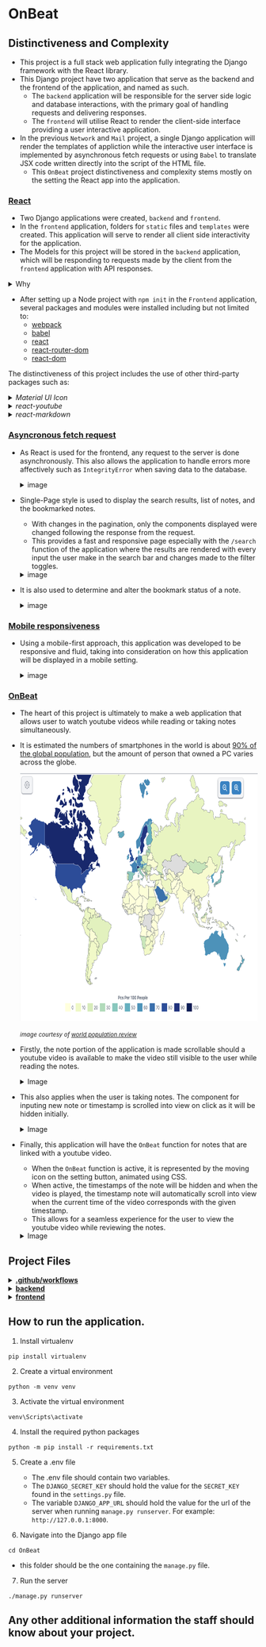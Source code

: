 # OnBeat 

## Distinctiveness and Complexity
- This project is a full stack web application fully integrating the Django framework with the React library.
- This Django project have two application that serve as the backend and the frontend of the application, and named as such.
    - The `backend` application will be responsible for the server side logic and database interactions, with the primary goal of handling requests and delivering responses.
    - The `frontend` will utilise React to render the client-side interface providing a user interactive application.
- In the previous `Network` and `Mail` project, a single Django application will render the templates of appliction while the interactive user interface is implemented by asynchronous fetch requests or using `Babel` to translate JSX code written directly into the script of the HTML file.
    - This `OnBeat` project distinctiveness and complexity stems mostly on the setting the React app into the application.

### <ins>React</ins>
- Two Django applications were created, `backend` and `frontend`.
- In the `frontend` application, folders for `static` files and `templates` were created. This application will serve to render all client side interactivity for the application.
- The Models for this project will be stored in the `backend` application, which will be responding to requests made by the client from the `frontend` application with API responses.
<details>
<summary> Why </summary>
<hr></hr>

- In the previous projects, the application could function without the separation of the application into frontend and backend portions.
- The decision to do such originates mostly from the interest to explore and learn more of React as it offers many benefits such as:
    - Providing interactive user interface
    - Components reusability
    - Rich library

- By integrating React with Django, separating the backend and frontend portions of the application had been proven to keep the project more organised and streamlined.
- Changes to either frontend or backend of the application was more manageable, as the entire procedure was compartmentalised into smaller pieces. This ease the troubleshooting process as it makes it easier to pinpoint any irregularities.
- This also makes the development process more flexible and efficient, as each task is delegated and tackled separately without having to worry that it would break the entire application.
<hr></hr>
</details>

- After setting up a Node project with `npm init` in the `Frontend` application, several packages and modules were installed including but not limited to:
    - [webpack](https://www.npmjs.com/package/webpack)
    - [babel](https://www.npmjs.com/package/Babel)
    - [react](https://www.npmjs.com/package/react)
    - [react-router-dom](https://www.npmjs.com/package/react-router-dom)
    - [react-dom](https://www.npmjs.com/package/react-dom)


The distinctiveness of this project includes the use of other third-party packages such as:
    <details>
    <summary><i>Material UI Icon</i></summary>
    <hr></hr>

-   
    - This project uses [Material UI Icons](https://mui.com/material-ui/material-icons/) to style the application.
 
    ![menu bar example](README_images/expand_menu_bar1.png)
    ![menu bar example](README_images/expand_menu_bar2.png)

    - Material UI also have a powerful and flexible styling system for React components, however bootstrap library was used for this project solely for familiarity sake.
    <hr></hr>
    </details>

    <details>
    <summary><i>react-youtube</i></summary>
    <hr></hr>

    - [react-youtube](https://www.npmjs.com/package/react-youtube) is a simple react component acting as a thin layer over the [Youtube IFrame Player API](https://developers.google.com/youtube/iframe_api_reference).
    - Props passed to this component allow the application to access the player in a similar way to the official api, but takes away the complexity of setting up the player in the first place.
    - The use of this API also separates this `OnBeat` project from the rest. Aside from playing the video, the component and API is used to:
        - Render certain components before or after the video is ready to be played.

        ![On video ready example](README_images/OnReadyExample.gif)

        - Automatically set the timestamp time input to the current time of the video.

        ![Timestamp auto time input](README_images/timestampTimeExample.gif)

        - Handle the input of timestamps to make sure that the given timestamps does not exceed the duration of the video.

        ![Timestamp invalid time](README_images/TimestampErrorExample.gif)

        - Handle error events for invalid video.

        ![Video Error](README_images/VideoError.gif)

        - Skip the video to the specified time according to the timestamp clicked.

        ![Timestamp clicked](README_images/TimestampClick.gif)

        - Load the video at the time corresponding with the timestamp when the `/search` route is used.

        ![Timestamp search](README_images/TimestampSearch.gif)

        - Automatically scroll to the appropriate timestamp note that correspond to the current time playing on the video when the `OnBeat` function is on.

        ![OnBeat function](README_images/OnBeatExample.gif)

    <hr></hr>
    </details>



<details>
<summary><i>react-markdown</i></summary>
<hr></hr>

- Notes in this application is formatted from plaintext into markdown using [react-markdown](https://www.npmjs.com/package/react-markdown/v/8.0.6).
- Although inspired from the `wiki` project, it differs in that this application renders the text client-side without having to make a request to the server. This allows the markdown component to be rendered even while the user is writing the note.

![Markdown Example](README_images/markdownExample.gif)
<hr></hr>
</details>

### <ins>Asyncronous fetch request</ins>

- As React is used for the frontend, any request to the server is done asynchronously. This also allows the application to handle errors more affectively such as `IntegrityError` when saving data to the database.
    <details>
    <summary>image</summary>

    ![Search toggles](README_images/TitleAlreadyExist.gif)
    </details>


- Single-Page style is used to display the search results, list of notes, and the bookmarked notes.
    - With changes in the pagination, only the components displayed were changed following the response from the request.
    - This provides a fast and responsive page especially with the `/search` function of the application where the results are rendered with every input the user make in the search bar and changes made to the filter toggles.
    <details>
    <summary>image</summary>

    ![Search toggles](README_images/Search.gif)
    </details>

- It is also used to determine and alter the bookmark status of a note.
    <details>
    <summary>image</summary>

    ![Bookmark toggles](README_images/bookmarkFunction.gif)
    </details>

### <ins>Mobile responsiveness</ins>

- Using a mobile-first approach, this application was developed to be responsive and fluid, taking into consideration on how this application will be displayed in a mobile setting.

    <details>
    <summary>image</summary>

    <img src="README_images/DesktopSizeNav.gif" width="300" height="250"/>
    <img src="README_images/MobileNav.gif" width="300" height="250"/>

    </details>

### <ins>OnBeat</ins>

- The heart of this project is ultimately to make a web application that allows user to watch youtube videos while reading or taking notes simultaneously.
- It is estimated the numbers of smartphones in the world is about [90% of the global population](https://explodingtopics.com/blog/smartphone-stats), but the amount of person that owned a PC varies across the globe.

    <img src="README_images/PCper100.png" width="700" height="500"/>

    <small><i>image courtesy of [world population review](https://worldpopulationreview.com/country-rankings/computers-per-capita-by-country)</i></small>

- Firstly, the note portion of the application is made scrollable should a youtube video is available to make the video still visible to the user while reading the notes.

    <details>
    <summary>Image</summary>

    <img src="README_images/MobileWithVideo.gif" width="250" height="500"/>
    <img src="README_images/MobileNoVideo.gif" width="250" height="500"/>
    </details>

- This also applies when the user is taking notes. The component for inputing new note or timestamp is scrolled into view on click as it will be hidden initially. 

    <details>
    <summary>Image</summary>

    <img src="README_images/InputScrollIntoView.gif" width="250" height="500"/>
    </details>

- Finally, this application will have the `OnBeat` function for notes that are linked with a youtube video.
    - When the `OnBeat` function is active, it is represented by the moving icon on the setting button, animated using CSS.
    - When active, the timestamps of the note will be hidden and when the video is played, the timestamp note will automatically scroll into view when the current time of the video corresponds with the given timestamp.
    - This allows for a seamless experience for the user to view the youtube video while reviewing the notes.

    <details>
    <summary>Image</summary>

    <img src="README_images/OnBeatMobileExample.gif" width="250" height="500"/>
    </details>



## Project Files

<details>
<summary><ins><b>.github/workflows</b></ins></summary>

#### [cy.yml](.github/workflows/cy.yml)
- This file is written to setup GitHub Actions.
    - For every push to the repository, a workflow will run.
    - The workflow will run the testing file after setting up the project dependencies, making sure to catch any errors made by the changes applied.

</details>


<details>
<summary><ins><b>backend</b></ins></summary>
    <hr></hr>

- 
    <details>
    <summary><b>views.py</b></summary>

    [views.py](OnBeat/backend/views.py) will hold the views that will be responding to requests made from the application's client side application, either with database query response or changes to the database.

    Some of the functions in this file will use helper function from [helpers.py](OnBeat/backend/helpers.py).

    Most of the views for this application requires user to be logged in, to prevent one user from having access to another user's note. The user will be redirected to the `/login` route if not authenticated.

    #### login_view
    - Handle POST request for user login, authenticating the user if the username and password match
    - Otherwise, it will return an error response status.
    - This view will only accept a POST request, if the user tried to access this view with any other method, the user will be redirected to the login page of the application.

    #### logout_view
    - Logs out the user, then the user is redirected back to the login page.

    #### register
    - Register a new user
    - User will be redirected to the `/register` route of the application if the user requested this view not with the POST method.
    - Using helper functions, the user's input is validated and error responses will be rendered client-side so the user will know which input was invalid.
    - If all of the field is valid, the user is registered and logged in.

    #### getCurrentUser
    - This view functions to validate user's authentication for user to access the private route of the frontend application.

    #### create_note
    - The body of the post request is validated to create a new note.
    - The title of the note is checked so that each user does not have multiple notes of the same title, case insensitive.
    - Aside from the title of the note, other contents of the notes is optional.
    - Youtube url:
        - The `YoutubeUrl` model have a validation to make sure it is a valid youtube link. If invalid, the note will be removed and the view will respond with an error.
        - Client-side, the application is set not to save timestamps should there be no valid youtube linked to the note. Even so, as a failsafe, any timestamp submitted will be converted into regular note if there is no youtube url given.
    - Other contents of the note is saved with the helper function [`save_noteList_item`](#save_notelist_item). If any exception occurs in saving the note's content, the note will be deleted and the view will respond with an error.

    #### view_note
    - This view takes in an integer argument, which should be the ID of the note the user is trying to view.
    - First of all, it is validated that the note to be viewed exist and is made by the user that is making the request.
    - Then, the view will respond with contents of the notes such as the linked youtube url, notes, or timestamps if any.

    #### delete_note
    - Taking in an argument for the note id, after making sure the note object exist and is created by the requested user, this view will then procede to delete the note.

    #### list_notes
    - This view will return the list of five notes the user created per page, taking in the optional arguments for the requested page number.

    #### search
    - When the user access the `/search` route of the application, a POST request is made with data for the filter applied, the page, and the search query.
    - The search result will be the titles, timestamp text, or plain note text if no filter is applied. 
        - This allows flexibility in the search function and simplifies the display of the search result.
        - The user can view a certain part of the notes without having to load the entire note.
        - Texts from multiple notes across the database could also be viewed in the same page without having to open several notes at once.
    - The resulting list is also sorted with the most recent notes first.


    #### edit_note
    - When the user edit an existing note, the note then the title is validated.
    - The content of the notes are also altered, either with addition, removal, or update.
    - If all the changes are successfully made, the `note.save()` is called to update the date modified of the note as it might not change if the user does not change the note title.

    #### homepage
    - This view return the recently created and modified notes.

    #### bookmarks
    - If a POST request is made to this view, it will return the status of bookmark of the requested note.
    - A PUT request will alter the bookmark status.
    - Otherwise the view will return a two item per page view of notes bookmarked by the user.


    </details>

    <details>
    <summary><b>helpers.py</b></summary>

    [helpers.py](OnBeat/backend/helpers.py) contains some helper functions used by [views.py](OnBeat/backend/views.py), kept separate to make code more organised and easiert to navigate.

    #### Error_message
    - Python class to keep response error message organised. Views responding with this error message will have the client-facing application opening a modal with said message.

    #### validateUsername
    - Validate username for registration of new user, responding with the appropriate error response.

    #### validatePassword
    - Validate password for registration of new user.

    #### validateEmail
    - Validate email for registration of new user.

    #### create_item_and_noteList
    - This function takes a note content; either text or timestamp, a note, and an index, then proceed to save the item to the appropriate database.

    #### save_note_list_item
    - This function is used by [create_note](#create_note) when the user is creating a new note and saving all the list of contents of said note.

    #### edit_item
    - Edit a note content, called by [edit_note](#edit_note) when the user edit an existing note content.

    #### delete_notelist_item
    - Delete the content of the note but not the note or the youtube url itself.

    </details>

    <details>
    <summary><b>urls.py</b></summary>

    - Contains the urls for the `backend` application.
    </details>

    <details>
    <summary><b>models.py</b></summary>

    - Contains the models for the project.
    - A `Note` object will have a relation with the model `User`. This model will then have Foreign key relations with multiple other models.
        - `YoutubeUrl` is set to one-to-one relation with `Note`, allowing each note to only have one url.
            - The url is also validated with `validate_youtube_url`
        - The `Note` model will have a one-to-many relations with the `NoteContent`, `NoteTimestamp`, and  `NoteList` models.
        - The `Notelist` functions to keep track of which index the content of the notes is saved, so that the note is viewed in the correct order while also simplifying the return of the result with the `serialize` method.
            - In this model, the content could only be either the text or timestamp only.
        - In all the above models, it is set for the objects to be deleted should the main `Note` object is deleted.
    - `Bookmarks` will keep track the notes a user bookmarked, restricting that a user could not bookmark anoter user's notes. 
    </details>


    <details>
    <summary><b>admin.py</b></summary>

    - Configuration done for the Django admin interface
    </details>

    <details>
    <summary><b>test.py</b></summary>

    - Runs tests for the application database.
    </details>

<hr></hr>
</details>


<details>
<summary><ins><b>frontend</b></ins></summary>
    <hr></hr>

- 
    <details>
    <summary><b>src</b></summary>

    - <details>
        <summary>components</summary>

        <details>
        <summary><i>App.js</i></summary>

        - Contains the routes for the application.
        </details>

        <details>
        <summary><i>AuthContext.js</i></summary>

        - Provide a way to manage a global state, primarily for the authentication status of the user, but also used to set the title on the navigation bar.
        </details>

        <details>
        <summary><i>BasicModal.js</i></summary>

        - Pops up a modal. The contents and buttons of the modal are passed as props.
        </details>

        <details>
        <summary><i>CreateNote.js</i></summary>

        - Component to create or edit a note.
        </details>

        <details>
        <summary><i>CSRFCookie.js</i></summary>

        - Return the csrftoken to be used for POST request to the server, as per [Django documentation](https://docs.djangoproject.com/en/5.1/howto/csrf/)
        </details>

        <details>
        <summary><i>DisplayNoteComponent.js</i></summary>

        - Display the text only content of a note.
        </details>

        <details>
        <summary><i>DisplayTimestamp.js</i></summary>

        - Display the timestamp of a note and allowing the timestamp link to seek the video to the appropriate time as provided by the timestamp.
        </details>

        <details>
        <summary><i>ExpandMenu.js</i></summary>

        - Menu bar set at the bottom of the note during editing and viewing.
        </details>

        <details>
        <summary><i>getVideoID.js</i></summary>

        - Return the ID of a video from the youtube url.
        </details>

        <details>
        <summary><i>Homepage.js</i></summary>

        - The homepage of the application, displaying the recently created and modified note as well as the bookmarks.
        </details>

        <details>
        <summary><i>ListOfNotes.js</i></summary>

        - Return a list of five notes per page for all the notes the user had created.
        </details>

        <details>
        <summary><i>LoadingSpinner.js</i></summary>

        - Animated component rendered before the video is loading, as the iframe for the youtube video will return blank before it is ready.
        </details>

        <details>
        <summary><i>Login.js</i></summary>

        - Component rendered for the `/login` route for user to log in.
        </details>

        <details>
        <summary><i>MarkdownDisplay.js</i></summary>

        - Display text props as markdown with `react-markdown`
        </details>

        <details>
        <summary><i>NavBar.js</i></summary>

        - Navigation bar component.
        </details>

        <details>
        <summary><i>NewNoteInput.js</i></summary>

        - Input component for when user is inserting new text content to a note.
        </details>

        <details>
        <summary><i>NewTimestamp.js</i></summary>

        - Input component for when user is inserting new timestamp to a note.
        - Timestamp automatically set to current video time when first rendered.
        </details>

        <details>
        <summary><i>Note.js</i></summary>

        - Display a note and its content.
        </details>

        <details>
        <summary><i>NoteCard.js</i></summary>

        - Card to display note that allows the user to view the note when the card is clicked.
        - If the note have a youtube url linked, the ID of the video will be used to display the thumbnail image of said video.
        </details>

        <details>
        <summary><i>NoteInputField.js</i></summary>

        - Rendered with `NewNoteInput.js` component to display the markdown formatting of the user's current input.
        - The markdown display can be toggled off.
        </details>

        <details>
        <summary><i>Paginator.js</i></summary>

        - Component to display pagination.
        - Allow user to input the page number.
        - Disable the previous and next button if there is no such page.
        </details>

        <details>
        <summary><i>PrivateRoutes.js</i></summary>

        - Checks the authentication status of the user and updates the global `Authcontext` state of the user's authentication status.
        - Protects certain routes from unauthenticated user.
        </details>

        <details>
        <summary><i>Register.js</i></summary>

        - Rendered for the `/register` route to register new user
        </details>

        <details>
        <summary><i>Search.js</i></summary>

        - Display a five item per page of search result from all content of the user's notes.
        - The result will be rendered asynchronously with every change to the search query and filter toggles.
        - Timestamps will display along with the associated video seek at the given time.
        </details>

        <details>
        <summary><i>TextInputField.js</i></summary>

        - Input field that can have props to be passed to display error.
        </details>

        <details>
        <summary><i>YoutubeIframe.js</i></summary>

        - Display the youtube video using `react-youtube` component.
        </details>

        <details>
        <summary><i>YoutubeLinkInput.js</i></summary>

        - Validate the given url as a valid youtube url, then render the youtube iframe.
        </details>

    - This folder contains the components used in the application.

        #### index.js
        - Create a root and render the React components inside of it.
    </details>

    <details>
    <summary><b>static</b></summary>

    
    - <details>
        <summary>css</summary>

        #### index.css
        - This file is linked to the HTML page to apply styling to the application.

        #### index.scss
        - Styling of the application is written in Sass in this file, then compiled into the [index.css](#indexcss) file.
        </details>

        #### frontend/main.js
        - `webpack` will bundle all the javascript file into this file, which will be the script used by the [index.html](#templatesindexhtml) 

    </details>

    #### templates/index.html
    - The html page rendered when the user access the frontend application as all routes in the `frontend` will render this file.
    - Contains link for:
        - [index.css](#indexcss)
        - [index.js](#indexjs)
        - [bootstrap](https://getbootstrap.com/docs/3.3/)
        - [jquery](https://jquery.com/)

<hr></hr>
    </details>




## How to run the application.
1. Install virtualenv

```
pip install virtualenv
```

2. Create a virtual environment

```
python -m venv venv
```

3. Activate the virtual environment

```
venv\Scripts\activate
```

4. Install the required python packages 

```
python -m pip install -r requirements.txt
```

5. Create a .env file
    - The .env file should contain two variables. 
    - The `DJANGO_SECRET_KEY` should hold the value for the `SECRET_KEY` found in the `settings.py` file.
    - The variable `DJANGO_APP_URL` should hold the value for the url of the server when running `manage.py runserver`. For example: `http://127.0.0.1:8000`.

6. Navigate into the Django app file
```
cd OnBeat
```
- this folder should be the one containing the `manage.py` file.

7. Run the server
```
./manage.py runserver
```

## Any other additional information the staff should know about your project.
